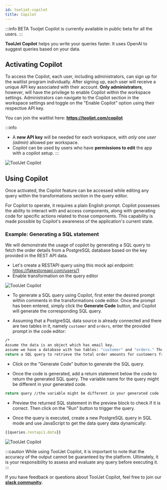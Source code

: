 ```yaml
---
id: tooljet-copilot
title: Copilot
---
```


:::info BETA
Tooljet Copilot is currently available in public beta for all the users.
:::

**ToolJet Copilot** helps you write your queries faster. It uses OpenAI to suggest queries based on your data. 

## Activating Copilot

To access the Copilot, each user, including administrators, can sign up for the waitlist program individually. After signing up, each user will receive a unique API key associated with their account. **Only administrators**, however, will have the privilege to enable Copilot within the workspace settings. Administrators can navigate to the Copilot section in the workspace settings and toggle on the "Enable Copilot" option using their respective API key.

You can join the waitlist here: **https://tooljet.com/copilot**

:::info
- A **new API key** will be needed for each workspace, with *only one user (admin)* allowed per workspace.
- Copilot can be used by users who have **permissions to edit** the app with a copilot setup.
:::

<div style={{textAlign: 'center'}}>

<img className="screenshot-full" src="/img/copilot/enable.png" alt="ToolJet Copilot" />

</div>

## Using Copilot

Once activated, the Copilot feature can be accessed while editing any query within the transformations section in the query editor.

For Copilot to operate, it requires a plain English prompt. Copilot possesses the ability to interact with and access components, along with generating code for specific actions related to those components. This capability is made possible by Copilot's awareness of the application's current state.

### Example: Generating a SQL statement 

We will demonstrate the usage of copilot by generating a SQL query to fetch the order details from a PostgreSQL database based on the key provided in the REST API data.

- Let's create a RESTAPI query using this mock api endpoint: https://fakestoreapi.com/users/1
- Enable transformation on the query editor

<div style={{textAlign: 'center'}}>

<img className="screenshot-full" src="/img/copilot/query.png" alt="ToolJet Copilot" />

</div>

- To generate a SQL query using Copilot, first enter the desired prompt within comments in the transformations code editor. Once the prompt has been entered, simply click the **Generate Code** button, and Copilot will generate the corresponding SQL query.

- Assuming that a PostgreSQL data source is already connected and there are two tables in it, namely `customer` and `orders`, enter the provided prompt in the code editor:

```bash
/*
Assume the data is an object which has email key.
assume we have a database with two tables: "customer" and "orders." The "customer" table has columns such as "customer_id," "customer_name," and "country." The "orders" table has columns such as "order_id," "customer_id," "order_date," and "total_amount."
return a SQL query to retrieve the total order amounts for customers from the email key retrieved from the data, who have placed more than three orders.*/
```

- Click on the "Generate Code" button to generate the SQL query.

- Once the code is generated, add a return statement below the code to return the generated SQL query. The variable name for the query might be different in your generated code.

```bash
return query //the variable might be different in your generated code
```

- Preview the returned SQL statement in the preview block to check if it is correct. Then click on the "Run" button to trigger the query.

- Once the query is executed, create a new PostgreSQL query in SQL mode and use JavaScript to get the data query data dynamically:

```js
{{queries.restapi1.data}}
```

<div style={{textAlign: 'center'}}>

<img className="screenshot-full" src="/img/copilot/copilot1.gif" alt="ToolJet Copilot" />

</div>

:::caution
While using ToolJet Copilot, it is important to note that the accuracy of the output cannot be guaranteed by the platform. Ultimately, it is your responsibility to assess and evaluate any query before executing it.
:::

If you have feedback or questions about ToolJet Copilot, feel free to join our **[slack community](https://tooljet.com/slack)**.